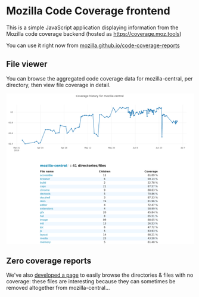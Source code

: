 # Mozilla Code Coverage frontend
This is a simple JavaScript application displaying information from the Mozilla code coverage backend (hosted as https://coverage.moz.tools)

You can use it right now from  [mozilla.github.io/code-coverage-reports](https://mozilla.github.io/code-coverage-reports/)

## File viewer

You can browse the aggregated code coverage data for mozilla-central, per directory, then view file coverage in detail.

![File browser](screenshot.png)

## Zero coverage reports

We've also [developed a page](https://mozilla.github.io/code-coverage-reports/zero_coverage_report.html) to easily browse the directories & files with no coverage: these files are interesting because they can sometimes be removed altogether from mozilla-central...
